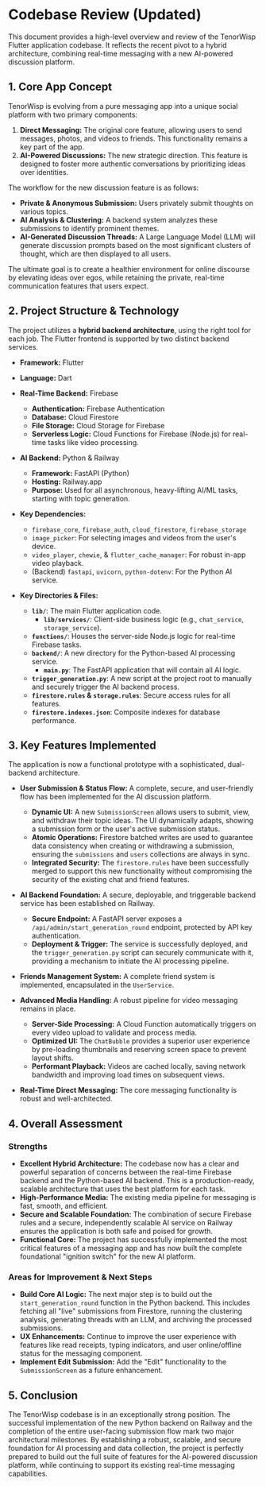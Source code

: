 # Codebase Review (Updated)

This document provides a high-level overview and review of the TenorWisp Flutter application codebase. It reflects the recent pivot to a hybrid architecture, combining real-time messaging with a new AI-powered discussion platform.

## 1. Core App Concept

TenorWisp is evolving from a pure messaging app into a unique social platform with two primary components:

1.  **Direct Messaging:** The original core feature, allowing users to send messages, photos, and videos to friends. This functionality remains a key part of the app.
2.  **AI-Powered Discussions:** The new strategic direction. This feature is designed to foster more authentic conversations by prioritizing ideas over identities.

The workflow for the new discussion feature is as follows:
-   **Private & Anonymous Submission:** Users privately submit thoughts on various topics.
-   **AI Analysis & Clustering:** A backend system analyzes these submissions to identify prominent themes.
-   **AI-Generated Discussion Threads:** A Large Language Model (LLM) will generate discussion prompts based on the most significant clusters of thought, which are then displayed to all users.

The ultimate goal is to create a healthier environment for online discourse by elevating ideas over egos, while retaining the private, real-time communication features that users expect.

## 2. Project Structure & Technology

The project utilizes a **hybrid backend architecture**, using the right tool for each job. The Flutter frontend is supported by two distinct backend services.

-   **Framework:** Flutter
-   **Language:** Dart
-   **Real-Time Backend:** Firebase
    -   **Authentication:** Firebase Authentication
    -   **Database:** Cloud Firestore
    -   **File Storage:** Cloud Storage for Firebase
    -   **Serverless Logic:** Cloud Functions for Firebase (Node.js) for real-time tasks like video processing.
-   **AI Backend:** Python & Railway
    -   **Framework:** FastAPI (Python)
    -   **Hosting:** Railway.app
    -   **Purpose:** Used for all asynchronous, heavy-lifting AI/ML tasks, starting with topic generation.
-   **Key Dependencies:**
    -   `firebase_core`, `firebase_auth`, `cloud_firestore`, `firebase_storage`
    -   `image_picker`: For selecting images and videos from the user's device.
    -   `video_player`, `chewie`, & `flutter_cache_manager`: For robust in-app video playback.
    -   (Backend) `fastapi`, `uvicorn`, `python-dotenv`: For the Python AI service.

-   **Key Directories & Files:**
    -   **`lib/`**: The main Flutter application code.
        -   **`lib/services/`**: Client-side business logic (e.g., `chat_service`, `storage_service`).
    -   **`functions/`**: Houses the server-side Node.js logic for real-time Firebase tasks.
    -   **`backend/`**: A new directory for the Python-based AI processing service.
        -   **`main.py`**: The FastAPI application that will contain all AI logic.
    -   **`trigger_generation.py`**: A new script at the project root to manually and securely trigger the AI backend process.
    -   **`firestore.rules` & `storage.rules`**: Secure access rules for all features.
    -   **`firestore.indexes.json`**: Composite indexes for database performance.

## 3. Key Features Implemented

The application is now a functional prototype with a sophisticated, dual-backend architecture.

-   **User Submission & Status Flow:** A complete, secure, and user-friendly flow has been implemented for the AI discussion platform.
    -   **Dynamic UI:** A new `SubmissionScreen` allows users to submit, view, and withdraw their topic ideas. The UI dynamically adapts, showing a submission form or the user's active submission status.
    -   **Atomic Operations:** Firestore batched writes are used to guarantee data consistency when creating or withdrawing a submission, ensuring the `submissions` and `users` collections are always in sync.
    -   **Integrated Security:** The `firestore.rules` have been successfully merged to support this new functionality without compromising the security of the existing chat and friend features.

-   **AI Backend Foundation:** A secure, deployable, and triggerable backend service has been established on Railway.
    -   **Secure Endpoint:** A FastAPI server exposes a `/api/admin/start_generation_round` endpoint, protected by API key authentication.
    -   **Deployment & Trigger:** The service is successfully deployed, and the `trigger_generation.py` script can securely communicate with it, providing a mechanism to initiate the AI processing pipeline.

-   **Friends Management System:** A complete friend system is implemented, encapsulated in the `UserService`.

-   **Advanced Media Handling:** A robust pipeline for video messaging remains in place.
    -   **Server-Side Processing:** A Cloud Function automatically triggers on every video upload to validate and process media.
    -   **Optimized UI:** The `ChatBubble` provides a superior user experience by pre-loading thumbnails and reserving screen space to prevent layout shifts.
    -   **Performant Playback:** Videos are cached locally, saving network bandwidth and improving load times on subsequent views.

-   **Real-Time Direct Messaging:** The core messaging functionality is robust and well-architected.

## 4. Overall Assessment

### Strengths
*   **Excellent Hybrid Architecture:** The codebase now has a clear and powerful separation of concerns between the real-time Firebase backend and the Python-based AI backend. This is a production-ready, scalable architecture that uses the best platform for each task.
*   **High-Performance Media:** The existing media pipeline for messaging is fast, smooth, and efficient.
*   **Secure and Scalable Foundation:** The combination of secure Firebase rules and a secure, independently scalable AI service on Railway ensures the application is both safe and poised for growth.
*   **Functional Core:** The project has successfully implemented the most critical features of a messaging app and has now built the complete foundational "ignition switch" for the new AI platform.

### Areas for Improvement & Next Steps
*   **Build Core AI Logic:** The next major step is to build out the `start_generation_round` function in the Python backend. This includes fetching all "live" submissions from Firestore, running the clustering analysis, generating threads with an LLM, and archiving the processed submissions.
*   **UX Enhancements:** Continue to improve the user experience with features like read receipts, typing indicators, and user online/offline status for the messaging component.
*   **Implement Edit Submission:** Add the "Edit" functionality to the `SubmissionScreen` as a future enhancement.

## 5. Conclusion

The TenorWisp codebase is in an exceptionally strong position. The successful implementation of the new Python backend on Railway and the completion of the entire user-facing submission flow mark two major architectural milestones. By establishing a robust, scalable, and secure foundation for AI processing and data collection, the project is perfectly prepared to build out the full suite of features for the AI-powered discussion platform, while continuing to support its existing real-time messaging capabilities. 